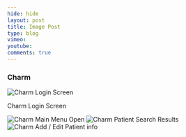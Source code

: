 ```yaml
---
hide: hide
layout: post
title: Image Post
type: blog
vimeo: 
youtube:  
comments: true
---
```


### Charm

![Charm Login Screen](https://googledrive.com/host/0BxjvFCbJpltvbDRyZUZZYXBCa2s/charm.jpg)

Charm Login Screen

![Charm Main Menu Open](https://googledrive.com/host/0BxjvFCbJpltvbDRyZUZZYXBCa2s/charm2.jpg)
![Charm Patient Search Results](https://googledrive.com/host/0BxjvFCbJpltvbDRyZUZZYXBCa2s/charm3.jpg)
![Charm Add / Edit Patient info](https://googledrive.com/host/0BxjvFCbJpltvbDRyZUZZYXBCa2s/charm4.jpg)